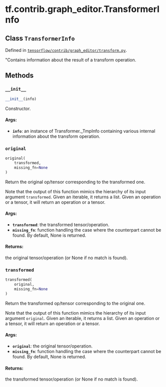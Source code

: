 <div itemscope itemtype="http://developers.google.com/ReferenceObject">
<meta itemprop="name" content="tf.contrib.graph_editor.TransformerInfo" />
<meta itemprop="property" content="__init__"/>
<meta itemprop="property" content="original"/>
<meta itemprop="property" content="transformed"/>
</div>

# tf.contrib.graph_editor.TransformerInfo

## Class `TransformerInfo`





Defined in [`tensorflow/contrib/graph_editor/transform.py`](https://www.tensorflow.org/code/tensorflow/contrib/graph_editor/transform.py).

"Contains information about the result of a transform operation.

## Methods

<h3 id="__init__"><code>__init__</code></h3>

``` python
__init__(info)
```

Constructor.

#### Args:

* <b>`info`</b>: an instance of Transformer._TmpInfo containing various internal
    information about the transform operation.

<h3 id="original"><code>original</code></h3>

``` python
original(
    transformed,
    missing_fn=None
)
```

Return the original op/tensor corresponding to the transformed one.

Note that the output of this function mimics the hierarchy
of its input argument `transformed`.
Given an iterable, it returns a list. Given an operation or a tensor,
it will return an operation or a tensor.

#### Args:

* <b>`transformed`</b>: the transformed tensor/operation.
* <b>`missing_fn`</b>: function handling the case where the counterpart
    cannot be found. By default, None is returned.

#### Returns:

the original tensor/operation (or None if no match is found).

<h3 id="transformed"><code>transformed</code></h3>

``` python
transformed(
    original,
    missing_fn=None
)
```

Return the transformed op/tensor corresponding to the original one.

Note that the output of this function mimics the hierarchy
of its input argument `original`.
Given an iterable, it returns a list. Given an operation or a tensor,
it will return an operation or a tensor.

#### Args:

* <b>`original`</b>: the original tensor/operation.
* <b>`missing_fn`</b>: function handling the case where the counterpart
    cannot be found. By default, None is returned.

#### Returns:

the transformed tensor/operation (or None if no match is found).



